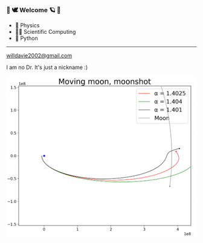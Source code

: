 ###  🌷 🕊 Welcome 🪐 🌱

- 🧪 Physics
- 👨‍💻 Scientific Computing
- 🐍 Python

_________________

willdavie2002@gmail.com 

I am no Dr. It's just a nickname :)

![alt text](https://github.com/DrDavie1/DrDavie1/blob/main/Images/moonshot.png)
